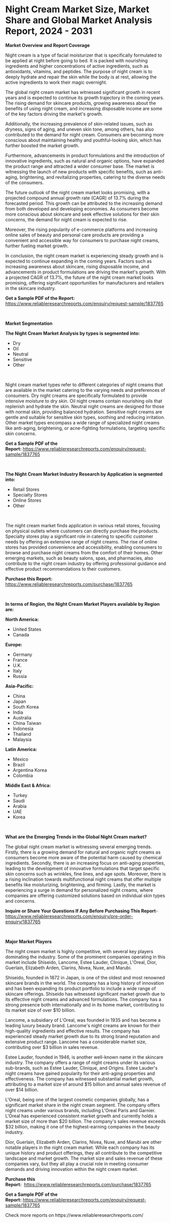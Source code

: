 <p><h1>Night Cream Market Size, Market Share and Global Market Analysis Report, 2024 - 2031</h1></p><p><strong>Market Overview and Report Coverage</strong></p>
<p><p>Night cream is a type of facial moisturizer that is specifically formulated to be applied at night before going to bed. It is packed with nourishing ingredients and higher concentrations of active ingredients, such as antioxidants, vitamins, and peptides. The purpose of night cream is to deeply hydrate and repair the skin while the body is at rest, allowing the active ingredients to work their magic overnight.</p><p>The global night cream market has witnessed significant growth in recent years and is expected to continue its growth trajectory in the coming years. The rising demand for skincare products, growing awareness about the benefits of using night cream, and increasing disposable income are some of the key factors driving the market's growth.</p><p>Additionally, the increasing prevalence of skin-related issues, such as dryness, signs of aging, and uneven skin tone, among others, has also contributed to the demand for night cream. Consumers are becoming more conscious about maintaining healthy and youthful-looking skin, which has further boosted the market growth.</p><p>Furthermore, advancements in product formulations and the introduction of innovative ingredients, such as natural and organic options, have expanded the product range and attracted a wider consumer base. The market is witnessing the launch of new products with specific benefits, such as anti-aging, brightening, and revitalizing properties, catering to the diverse needs of the consumers.</p><p>The future outlook of the night cream market looks promising, with a projected compound annual growth rate (CAGR) of 13.7% during the forecasted period. This growth can be attributed to the increasing demand from both developed and developing economies. As consumers become more conscious about skincare and seek effective solutions for their skin concerns, the demand for night cream is expected to rise.</p><p>Moreover, the rising popularity of e-commerce platforms and increasing online sales of beauty and personal care products are providing a convenient and accessible way for consumers to purchase night creams, further fueling market growth.</p><p>In conclusion, the night cream market is experiencing steady growth and is expected to continue expanding in the coming years. Factors such as increasing awareness about skincare, rising disposable income, and advancements in product formulations are driving the market's growth. With a projected CAGR of 13.7%, the future of the night cream market looks promising, offering significant opportunities for manufacturers and retailers in the skincare industry.</p></p>
<p><strong>Get a Sample PDF of the Report:</strong> <a href="https://www.reliableresearchreports.com/enquiry/request-sample/1837765">https://www.reliableresearchreports.com/enquiry/request-sample/1837765</a></p>
<p>&nbsp;</p>
<p><strong>Market Segmentation</strong></p>
<p><strong>The Night Cream Market Analysis by types is segmented into:</strong></p>
<p><ul><li>Dry</li><li>Oil</li><li>Neutral</li><li>Sensitive</li><li>Other</li></ul></p>
<p>&nbsp;</p>
<p><p>Night cream market types refer to different categories of night creams that are available in the market catering to the varying needs and preferences of consumers. Dry night creams are specifically formulated to provide intensive moisture to dry skin. Oil night creams contain nourishing oils that replenish and hydrate the skin. Neutral night creams are designed for those with normal skin, providing balanced hydration. Sensitive night creams are gentle and suitable for sensitive skin types, soothing and reducing irritation. Other market types encompass a wide range of specialized night creams like anti-aging, brightening, or acne-fighting formulations, targeting specific skin concerns.</p></p>
<p><strong>Get a Sample PDF of the Report:</strong>&nbsp;<a href="https://www.reliableresearchreports.com/enquiry/request-sample/1837765">https://www.reliableresearchreports.com/enquiry/request-sample/1837765</a></p>
<p>&nbsp;</p>
<p><strong>The Night Cream Market Industry Research by Application is segmented into:</strong></p>
<p><ul><li>Retail Stores</li><li>Specialty Stores</li><li>Online Stores</li><li>Other</li></ul></p>
<p>&nbsp;</p>
<p><p>The night cream market finds application in various retail stores, focusing on physical outlets where customers can directly purchase the products. Specialty stores play a significant role in catering to specific customer needs by offering an extensive range of night creams. The rise of online stores has provided convenience and accessibility, enabling consumers to browse and purchase night creams from the comfort of their homes. Other emerging markets, such as beauty salons, spas, and pharmacies, also contribute to the night cream industry by offering professional guidance and effective product recommendations to their customers.</p></p>
<p><strong>Purchase this Report:</strong>&nbsp; <a href="https://www.reliableresearchreports.com/purchase/1837765">https://www.reliableresearchreports.com/purchase/1837765</a></p>
<p>&nbsp;</p>
<p><strong>In terms of Region, the Night Cream Market Players available by Region are:</strong></p>
<p>
    <p> <strong> North America: </strong>
        <ul>
            <li>United States</li>
            <li>Canada</li>
        </ul>
        </p> 
    <p> <strong> Europe: </strong>
        <ul>
            <li>Germany</li>
            <li>France</li>
            <li>U.K.</li>
            <li>Italy</li>
            <li>Russia</li>
        </ul>
        </p> 
    <p> <strong> Asia-Pacific: </strong>
        <ul>
            <li>China</li>
            <li>Japan</li>
            <li>South Korea</li>
            <li>India</li>
            <li>Australia</li>
            <li>China Taiwan</li>
            <li>Indonesia</li>
            <li>Thailand</li>
            <li>Malaysia</li>
        </ul>
        </p> 
    <p> <strong> Latin America: </strong>
        <ul>
            <li>Mexico</li>
            <li>Brazil</li>
            <li>Argentina Korea</li>
            <li>Colombia</li>
        </ul>
        </p> 
    <p> <strong> Middle East & Africa: </strong>
        <ul>
            <li>Turkey</li>
            <li>Saudi</li>
            <li>Arabia</li>
            <li>UAE</li>
            <li>Korea</li>
        </ul>
    </p>
    </p>
<p>&nbsp;</p>
<p><strong>What are the Emerging Trends in the Global Night Cream market?</strong></p>
<p><p>The global night cream market is witnessing several emerging trends. Firstly, there is a growing demand for natural and organic night creams as consumers become more aware of the potential harm caused by chemical ingredients. Secondly, there is an increasing focus on anti-aging properties, leading to the development of innovative formulations that target specific skin concerns such as wrinkles, fine lines, and age spots. Moreover, there is a rising inclination towards multifunctional night creams that offer multiple benefits like moisturizing, brightening, and firming. Lastly, the market is experiencing a surge in demand for personalized night creams, where companies are offering customized solutions based on individual skin types and concerns.</p></p>
<p><strong>Inquire or Share Your Questions If Any Before Purchasing This Report</strong>- <a href="https://www.reliableresearchreports.com/enquiry/pre-order-enquiry/1837765">https://www.reliableresearchreports.com/enquiry/pre-order-enquiry/1837765</a></p>
<p>&nbsp;</p>
<p><strong>Major Market Players</strong></p>
<p><p>The night cream market is highly competitive, with several key players dominating the industry. Some of the prominent companies operating in this market include Shiseido, Lancome, Estee Lauder, Clinique, L'Oreal, Dior, Guerlain, Elizabeth Arden, Clarins, Nivea, Nuxe, and Marubi.</p><p>Shiseido, founded in 1872 in Japan, is one of the oldest and most renowned skincare brands in the world. The company has a long history of innovation and has been expanding its product portfolio to include a wide range of skincare offerings. Shiseido has witnessed significant market growth due to its effective night creams and advanced formulations. The company has a strong presence both internationally and in its home market, contributing to its market size of over $10 billion.</p><p>Lancome, a subsidiary of L'Oreal, was founded in 1935 and has become a leading luxury beauty brand. Lancome's night creams are known for their high-quality ingredients and effective results. The company has experienced steady market growth due to its strong brand reputation and extensive product range. Lancome has a considerable market size, contributing over $3 billion in sales revenue.</p><p>Estee Lauder, founded in 1946, is another well-known name in the skincare industry. The company offers a range of night creams under its various sub-brands, such as Estee Lauder, Clinique, and Origins. Estee Lauder's night creams have gained popularity for their anti-aging properties and effectiveness. The company has witnessed substantial market growth, attributing to a market size of around $15 billion and annual sales revenue of over $14 billion.</p><p>L'Oreal, being one of the largest cosmetic companies globally, has a significant market share in the night cream segment. The company offers night creams under various brands, including L'Oreal Paris and Garnier. L'Oreal has experienced consistent market growth and currently holds a market size of more than $20 billion. The company's sales revenue exceeds $32 billion, making it one of the highest-earning companies in the beauty industry.</p><p>Dior, Guerlain, Elizabeth Arden, Clarins, Nivea, Nuxe, and Marubi are other notable players in the night cream market. While each company has its unique history and product offerings, they all contribute to the competitive landscape and market growth. The market size and sales revenue of these companies vary, but they all play a crucial role in meeting consumer demands and driving innovation within the night cream market.</p></p>
<p><strong>Purchase this Report:</strong>&nbsp;&nbsp;<a href="https://www.reliableresearchreports.com/purchase/1837765">https://www.reliableresearchreports.com/purchase/1837765</a></p>
<p></p>
<p><strong>Get a Sample PDF of the Report:</strong>&nbsp;<a href="https://www.reliableresearchreports.com/enquiry/request-sample/1837765">https://www.reliableresearchreports.com/enquiry/request-sample/1837765</a></p>
<p>Check more reports on https://www.reliableresearchreports.com/</p>
